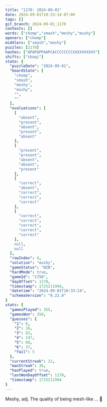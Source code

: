 ```yaml
---
title: "1170: 2024-09-01"
date: 2024-09-01T10:33:14-07:00
tags: []
git_branch: 2024-09-01_1170
contests: []
words: ["chomp","smash","meshy","mushy"]
openers: ["chomp"]
middlers: ["smash","meshy"]
puzzles: [1170]
hashes: ["APAPAPPAAPCACCCCCCCCXXXXXXXXXX"]
shifts: ["sbaqi"]
state: {
  "puzzleDate": "2024-09-01",
  "boardState": [
    "chomp",
    "smash",
    "meshy",
    "mushy",
    "",
    ""
  ],
  "evaluations": [
    [
      "absent",
      "present",
      "absent",
      "present",
      "absent"
    ],
    [
      "present",
      "present",
      "absent",
      "absent",
      "present"
    ],
    [
      "correct",
      "absent",
      "correct",
      "correct",
      "correct"
    ],
    [
      "correct",
      "correct",
      "correct",
      "correct",
      "correct"
    ],
    null,
    null
  ],
  "rowIndex": 4,
  "solution": "mushy",
  "gameStatus": "WIN",
  "hardMode": true,
  "gameId": "1750",
  "dayOffset": 1170,
  "timestamp": 1725211994,
  "datetime": "2024-09-01T10:33:14",
  "schemaVersion": "0.22.0"
}
stats: {
  "gamesPlayed": 355,
  "gamesWon": 350,
  "guesses": {
    "1": 0,
    "2": 16,
    "3": 82,
    "4": 147,
    "5": 68,
    "6": 37,
    "fail": 5
  },
  "currentStreak": 22,
  "maxStreak": 36,
  "hasPlayed": true,
  "lastWonDayOffset": 1170,
  "timestamp": 1725211994
}
---
```

<!-- more -->
Meshy, adj. The quality of being mesh-like ... 🤔
